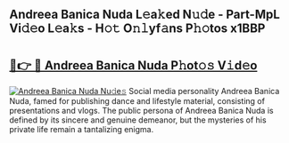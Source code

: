 ## Andreea Banica Nuda L𝚎a𝚔ed N𝚞𝚍e - Part-MpL Vi𝚍𝚎o L𝚎a𝚔s - H𝚘𝚝 O𝚗𝚕yf𝚊ns P𝚑𝚘tos x1BBP

# <h2><a href="http://kf3ypt.oniu.top/?m=Andreea+Banica+Nuda">🔗👉 🔴 Andreea Banica Nuda P𝚑ot𝚘𝚜 V𝚒d𝚎o</a></h2>

[![Andreea Banica Nuda Nu𝚍e𝚜](https://i.imgur.com/0qMVB7G.gif)](http://kf3ypt.oniu.top/?m=Andreea+Banica+Nuda)
Social media personality Andreea Banica Nuda, famed for publishing dance and lifestyle material, consisting of presentations and vlogs. The public persona of Andreea Banica Nuda is defined by its sincere and genuine demeanor, but the mysteries of his private life remain a tantalizing enigma.  
